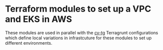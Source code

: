 # Terraform modules to set up a VPC and EKS in AWS

These modules are used in parallel with the [cv-tg](https://github.com/stutily/cv-tg) Terragrunt configurations which define local variations in
infrastcuture for these modules to set up different environments.



